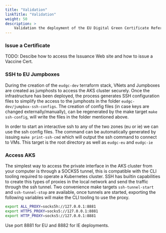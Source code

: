 ```yaml
---
title: "Validation"
linkTitle: "Validation"
weight: 50
description: >
    Validation the deployment of the EU Digital Green Certificate Reference Architecture
---
```


### Issue a Certificate

TODO: Descibe how to access the Issuance Web site and how to issue a Vaccine Cert.

### SSH to EU Jumpboxes
During the creation of the `eudgc-dev` terraform stack, VNets and Jumpboxes are created as jumphosts to access the AKS cluster securely. Once the infrastructure has been deployed, the process generates SSH configuration files to simplify the access to the jumphosts in the folder `eudgc-dev/jumpbox-ssh-configs`. The creation of config files (in case keys are changed externally/manually), can be regenerated by the make target `make ssh-config`, will write the files in the folder mentioned above.

In order to start an interactive ssh to any of the two zones (eu or ie) we can use the ssh config files. The command can be automatically generated by issuing `make print-ssh-cmd` which will output the ssh command to connect to VMs. This target is the root directory as well as `eudgc-eu` and `eudgc-ie`

### Access AKS
The simplest way to access the private interface in the AKS cluster from your computer is through a SOCKS5 tunnel, this is compatible with the CLI tooling required to operate a Kubernetes cluster. SSH has builtin capabilities to create this types of proxies in the local network and send the traffic through the ssh tunnel. Two convenience make targets `ssh-tunnel-start` and `ssh-tunnel-stop` are available, once tunnels are started, exporting the following variables will make the CLI tooling to use the proxy.

```bash
export ALL_PROXY=socks5h://127.0.0.1:8881
export HTTPS_PROXY=socks5://127.0.0.1:8881
export HTTP_PROXY=socks5://127.0.0.1:8881
```

Use port 8881 for EU and 8882 for IE deployments. 
